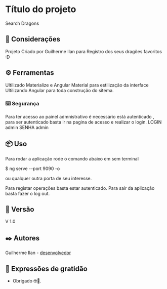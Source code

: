 # Título do projeto

Search Dragons

## 🚀 Considerações

Projeto Criado por Guilherme Ilan para Registro dos seus dragões favoritos :D

## ⚙️ Ferramentas

Ultilizado Materialize e Angular Material para estilização da interface 
Ultilizando Angular para toda construção do sitema.

### ⌨️ Segurança

Para ter acesso ao painel admnistrativo é necessário está autenticado , para ser autenticado basta ir na pagina de acesso e realizar o login.
LOGIN admin
SENHA admin

## 📦 Uso

Para rodar a aplicação rode o comando abaixo em sem terminal 

  $ ng serve --port 9090 -o
  
ou qualquer outra porta de seu interesse.

Para registar operações basta estar autenticado.
Para sair da aplicação basta fazer o log out.

## 📌 Versão
 V 1.0
## ✒️ Autores

 Guilherme Ilan - [desenvolvedor](https://github.com/guiilan)
## 🎁 Expressões de gratidão

* Obrigado 🤓📢.
